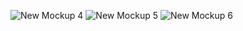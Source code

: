 ![New Mockup 4](https://user-images.githubusercontent.com/40908331/127731123-0b64dbf0-a183-4aca-8903-406069865826.png)
![New Mockup 5](https://user-images.githubusercontent.com/40908331/127731125-aad630cc-d9de-4486-b5b7-3ae5c1b25a37.png)
![New Mockup 6](https://user-images.githubusercontent.com/40908331/127731126-b4da2d95-453d-49b8-930c-19f7c024e4df.png)

